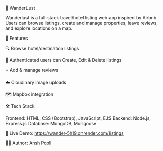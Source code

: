 🧭 WanderLust

Wanderlust is a full-stack travel/hotel listing web app inspired by Airbnb. Users can browse listings, create and manage properties, leave reviews, and explore locations on a map.

🚀 Features

🔍 Browse hotel/destination listings

📝 Authenticated users can Create, Edit & Delete listings

⭐ Add & manage reviews

☁️ Cloudinary image uploads

🗺️ Mapbox integration

🛠️ Tech Stack

Frontend: HTML, CSS (Bootstrap), JavaScript, EJS
Backend: Node.js, Express.js
Database: MongoDB, Mongoose

🔗 Live Demo:  https://wander-5h19.onrender.com/listings

👨‍💻 Author: Ansh Popli
